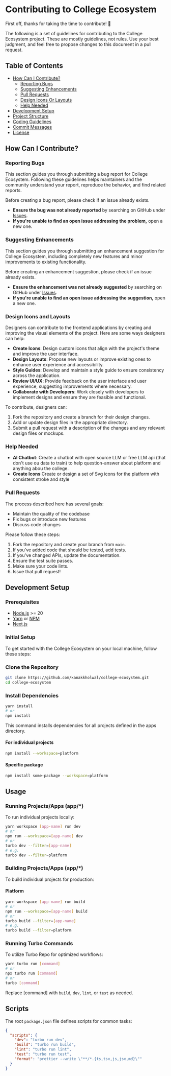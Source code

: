 # Contributing to College Ecosystem

First off, thanks for taking the time to contribute! 🎉

The following is a set of guidelines for contributing to the College Ecosystem project. These are mostly guidelines, not rules. Use your best judgment, and feel free to propose changes to this document in a pull request.

## Table of Contents

- [How Can I Contribute?](#how-can-i-contribute)
  - [Reporting Bugs](#reporting-bugs)
  - [Suggesting Enhancements](#suggesting-enhancements)
  - [Pull Requests](#pull-requests)
  - [Design Icons Or Layouts](#design-icons-and-layouts)
  - [Help Needed](#help-needed)
- [Development Setup](#development-setup)
- [Project Structure](#project-structure)
- [Coding Guidelines](#coding-guidelines)
- [Commit Messages](#commit-messages)
- [License](#license)

## How Can I Contribute?

### Reporting Bugs

This section guides you through submitting a bug report for College Ecosystem. Following these guidelines helps maintainers and the community understand your report, reproduce the behavior, and find related reports.

Before creating a bug report, please check if an issue already exists.

- **Ensure the bug was not already reported** by searching on GitHub under [Issues](https://github.com/your-repo/college-ecosystem/issues).
- **If you're unable to find an open issue addressing the problem,** open a new one.

### Suggesting Enhancements

This section guides you through submitting an enhancement suggestion for College Ecosystem, including completely new features and minor improvements to existing functionality.

Before creating an enhancement suggestion, please check if an issue already exists.

- **Ensure the enhancement was not already suggested** by searching on GitHub under [Issues](https://github.com/your-repo/college-ecosystem/issues).
- **If you're unable to find an open issue addressing the suggestion,** open a new one.


### Design Icons and Layouts

Designers can contribute to the frontend applications by creating and improving the visual elements of the project. Here are some ways designers can help:

- **Create Icons**: Design custom icons that align with the project's theme and improve the user interface.
- **Design Layouts**: Propose new layouts or improve existing ones to enhance user experience and accessibility.
- **Style Guides**: Develop and maintain a style guide to ensure consistency across the application.
- **Review UI/UX**: Provide feedback on the user interface and user experience, suggesting improvements where necessary.
- **Collaborate with Developers**: Work closely with developers to implement designs and ensure they are feasible and functional.

To contribute, designers can:

1. Fork the repository and create a branch for their design changes.
2. Add or update design files in the appropriate directory.
3. Submit a pull request with a description of the changes and any relevant design files or mockups.

### Help Needed

- **AI Chatbot**: Create a chatbot with open source LLM or free LLM api (that don't use ou data to train) to help question-answer about platform and anything abou the college.
- **Create Icons**:Create or design a set of Svg icons for the platform with consistent stroke and style

### Pull Requests

The process described here has several goals:

- Maintain the quality of the codebase
- Fix bugs or introduce new features
- Discuss code changes

Please follow these steps:

1. Fork the repository and create your branch from `main`.
2. If you've added code that should be tested, add tests.
3. If you've changed APIs, update the documentation.
4. Ensure the test suite passes.
5. Make sure your code lints.
6. Issue that pull request!

## Development Setup

### Prerequisites

- [Node.js](https://nodejs.org/) >= 20
- [Yarn](https://yarnpkg.com/) or [NPM](https://docs.npmjs.com/downloading-and-installing-node-js-and-npm)
- [Next.js](https://nextjs.org/docs)

### Initial Setup

To get started with the College Ecosystem on your local machine, follow these steps:

### Clone the Repository

```bash
git clone https://github.com/kanakkholwal/college-ecosystem.git
cd college-ecosystem

```

### Install Dependencies

```bash
yarn install
# or
npm install
```

This command installs dependencies for all projects defined in the apps directory.

#### For individual projects

```bash
npm install --workspace=platform
```

#### Specific package

```bash
npm install some-package --workspace=platform
```

## Usage

### Running Projects/Apps (app/\*)

To run individual projects locally:

```bash
yarn workspace [app-name] run dev
# or
npm run --workspace=[app-name] dev
# or
turbo dev --filter=[app-name]
# e.g.
turbo dev --filter=platform

```

### Building Projects/Apps (app/\*)

To build individual projects for production:

#### Platform

```bash
yarn workspace [app-name] run build
# or
npm run --workspace=[app-name] build
# or
turbo build --filter=[app-name]
# e.g.
turbo build --filter=platform

```

### Running Turbo Commands

To utilize Turbo Repo for optimized workflows:

```bash
yarn turbo run [command]
# or
npx turbo run [command]
# or
turbo [command]
```

Replace [command] with `build`, `dev`, `lint`, or `test` as needed.

## Scripts

The root `package.json` file defines scripts for common tasks:

```json
{
  "scripts": {
    "dev": "turbo run dev",
    "build": "turbo run build",
    "lint": "turbo run lint",
    "test": "turbo run test",
    "format": "prettier --write \"**/*.{ts,tsx,js,jsx,md}\""
  }
}
```
